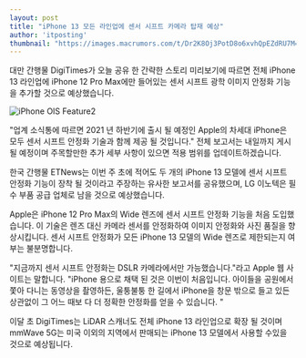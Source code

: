 ```yaml
---
layout: post
title: "iPhone 13 모든 라인업에 센서 시프트 카메라 탑재 예상"
author: 'itposting'
thumbnail: "https://images.macrumors.com/t/Dr2K8Oj3PotD8o6xvhQpEZdRU7M=/2500x0/filters:no_upscale():quality(90)/article-new/2021/01/iPhone-OIS-Feature2.5.jpg"
---
```



대만 간행물 DigiTimes가 오늘 공유 한 간략한 스토리 미리보기에 따르면 전체 iPhone 13 라인업에  iPhone 12 Pro Max에만 들어있는 센서 시프트 광학 이미지 안정화 기능을 추가할 것으로 예상했습니다.

![iPhone OIS Feature2](https://images.macrumors.com/t/Dr2K8Oj3PotD8o6xvhQpEZdRU7M=/2500x0/filters:no_upscale():quality(90)/article-new/2021/01/iPhone-OIS-Feature2.5.jpg)

"업계 소식통에 따르면 2021 년 하반기에 출시 될 예정인 Apple의 차세대 iPhone은 모두 센서 시프트 안정화 기술과 함께 제공 될 것입니다."
 전체 보고서는 내일까지 게시 될 예정이며 주목할만한 추가 세부 사항이 있으면 적용 범위를 업데이트하겠습니다.

한국 간행물 ETNews는 이번 주 초에 적어도 두 개의 iPhone 13 모델에 센서 시프트 안정화 기능이 장착 될 것이라고 주장하는 유사한 보고서를 공유했으며, LG 이노텍은 필수 부품 공급 업체로 남을 것으로 예상했습니다.

Apple은 iPhone 12 Pro Max의 Wide 렌즈에 센서 시프트 안정화 기능을 처음 도입했습니다.
 이 기술은 렌즈 대신 카메라 센서를 안정화하여 이미지 안정화와 사진 품질을 향상시킵니다.
 센서 시프트 안정화가 모든 iPhone 13 모델의 Wide 렌즈로 제한되는지 여부는 불분명합니다.

"지금까지 센서 시프트 안정화는 DSLR 카메라에서만 가능했습니다."라고 Apple 웹 사이트는 말합니다.
 "iPhone 용으로 채택 된 것은 이번이 처음입니다. 아이들을 공원에서 쫓아 다니는 동영상을 촬영하든, 울퉁불퉁 한 길에서 iPhone을 창문 밖으로 들고 있든 상관없이 그 어느 때보 다 더 정확한 안정화를 얻을 수 있습니다.
 "

이달 초 DigiTimes는 LiDAR 스캐너도 전체 iPhone 13 라인업으로 확장 될 것이며 mmWave 5G는 미국 이외의 지역에서 판매되는 iPhone 13 모델에서 사용할 수있을 것으로 예상됩니다.
